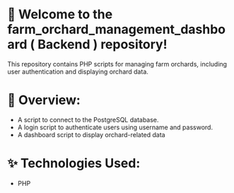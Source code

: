 # 🚀 Welcome to the farm_orchard_management_dashboard ( Backend ) repository!

This repository contains PHP scripts for managing farm orchards, including user authentication and displaying orchard data.

# 🔧 Overview:
* A script to connect to the PostgreSQL database.
* A login script to authenticate users using username and password.
* A dashboard script to display orchard-related data


# ✨ Technologies Used:

* PHP
